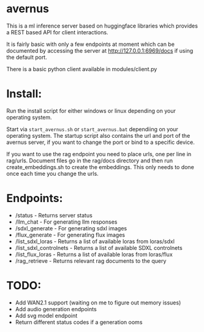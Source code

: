 # avernus

This is a ml inference server based on huggingface libraries which provides a REST based API for client interactions.

It is fairly basic with only a few endpoints at moment which can be documented by accessing the server at http://127.0.0.1:6969/docs if using the default port.

There is a basic python client available in modules/client.py

# Install:
Run the install script for either windows or linux depending on your operating system.

Start via `start_avernus.sh` or `start_avernus.bat` dependiing on your operating system. The startup script also contains the url and port of the avernus server, if you want to change the port or bind to a specific device.

If you want to use the rag endpoint you need to place urls, one per line in rag/urls. Document files go in the rag/docs directory and then run create_embeddings.sh to create the embeddings. This only needs to done once each time you change the urls.

# Endpoints:

- /status - Returns server status
- /llm_chat - For generating llm responses
- /sdxl_generate - For generating sdxl images
- /flux_generate - For generating flux images
- /list_sdxl_loras - Returns a list of available loras from loras/sdxl
- /list_sdxl_controlnets - Returns a list of available SDXL controlnets
- /list_flux_loras - Returns a list of available loras from loras/flux
- /rag_retrieve - Returns relevant rag documents to the query

# TODO:

- Add WAN2.1 support (waiting on me to figure out memory issues)
- Add audio generation endpoints
- Add svg model endpoint
- Return different status codes if a generation ooms

